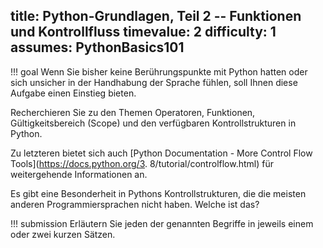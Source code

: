 title: Python-Grundlagen, Teil 2 -- Funktionen und Kontrollfluss
timevalue: 2
difficulty: 1
assumes: PythonBasics101
---
!!! goal
    Wenn Sie bisher keine Berührungspunkte mit Python hatten oder sich unsicher in der 
    Handhabung der Sprache fühlen, soll Ihnen diese Aufgabe einen Einstieg bieten. 

Recherchieren Sie zu den Themen Operatoren, Funktionen, Gültigkeitsbereich (Scope) und den
verfügbaren Kontrollstrukturen in Python.

Zu letzteren bietet sich auch [Python Documentation - More Control Flow Tools](https://docs.python.org/3.
8/tutorial/controlflow.html) für weitergehende Informationen an.

Es gibt eine Besonderheit in Pythons Kontrollstrukturen, die die meisten anderen
Programmiersprachen nicht haben. Welche ist das?

!!! submission
    Erläutern Sie jeden der genannten Begriffe in jeweils einem oder zwei kurzen Sätzen.
